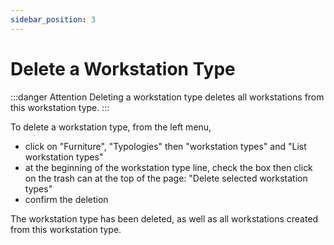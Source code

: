 ```yaml
---
sidebar_position: 3
---
```


# Delete a Workstation Type

:::danger Attention
Deleting a workstation type deletes all workstations from this workstation type.
:::

To delete a workstation type, from the left menu,

-   click on "Furniture", "Typologies" then "workstation types" and "List workstation types"
-   at the beginning of the workstation type line, check the box then click on the trash can at the top of the page: "Delete selected workstation types"
-   confirm the deletion

The workstation type has been deleted, as well as all workstations created from this workstation type.
